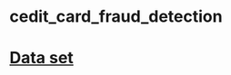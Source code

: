 # cedit_card_fraud_detection







# [Data set](https://www.kaggle.com/datasets/mlg-ulb/creditcardfraud)